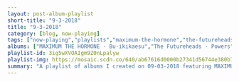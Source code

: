 ```yaml
---
layout: post-album-playlist
short-title: "9-3-2018"
title: "9-3-2018"
category: [blog, now-playing]
tags: ["now-playing","playlists","maximum-the-hormone","the-futureheads","pure-x","sturgill-simpson","converge","real-friends","chuck-berry","kid-dynamite","various-artists","real-friends"]
albums: ["MAXIMUM THE HORMONE - Bu-ikikaesu","The Futureheads - Powers","Pure X - Angel","Sturgill Simpson - Metamodern Sounds in Country Music","Converge - Beautiful Ruin","Real Friends - Composure","Chuck Berry - Have Mercy - His Complete Chess Recordings 1969 - 1974","Kid Dynamite - Shorter, Faster, Louder","Various Artists - VOID","Real Friends - Even More Acoustic Songs"]
playlist-id: 3ig5wXVOAIgm9Z0nLpalyw
playlist-img: https://mosaic.scdn.co/640/ab67616d0000b27341d56744e380b7c61d6ef925ab67616d0000b2738898371311ca97e7fe674afbab67616d0000b2738bfd04101fb8644f33acba3bab67616d0000b273ce7b647fbb4e137ba39ad271
summary: "A playlist of albums I created on 09-03-2018 featuring MAXIMUM THE HORMONE, The Futureheads, Pure X, Sturgill Simpson, Converge, Real Friends, Chuck Berry, Kid Dynamite, Various Artists, and Real Friends"
---
```

